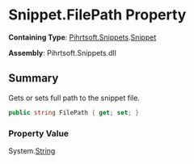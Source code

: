 # Snippet\.FilePath Property

**Containing Type**: [Pihrtsoft.Snippets](../../README.md)\.[Snippet](../README.md)

**Assembly**: Pihrtsoft\.Snippets\.dll

## Summary

Gets or sets full path to the snippet file\.

```csharp
public string FilePath { get; set; }
```

### Property Value

System\.[String](https://docs.microsoft.com/en-us/dotnet/api/system.string)

